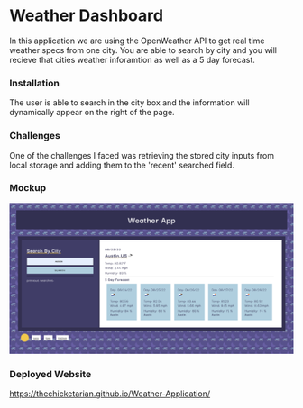 # Weather Dashboard

In this application we are using the OpenWeather API to get real time weather specs from one city. You are able to search by city and you will recieve that cities weather inforamtion as well as a 5 day forecast. 

### Installation

The user is able to search in the city box and the information will dynamically appear on the right of the page. 

### Challenges

One of the challenges I faced was retrieving the stored city inputs from local storage and adding them to the 'recent' searched field.

### Mockup

![alt Weather Dashboard](assets/images/mockup.jpg)

### Deployed Website

https://thechicketarian.github.io/Weather-Application/
